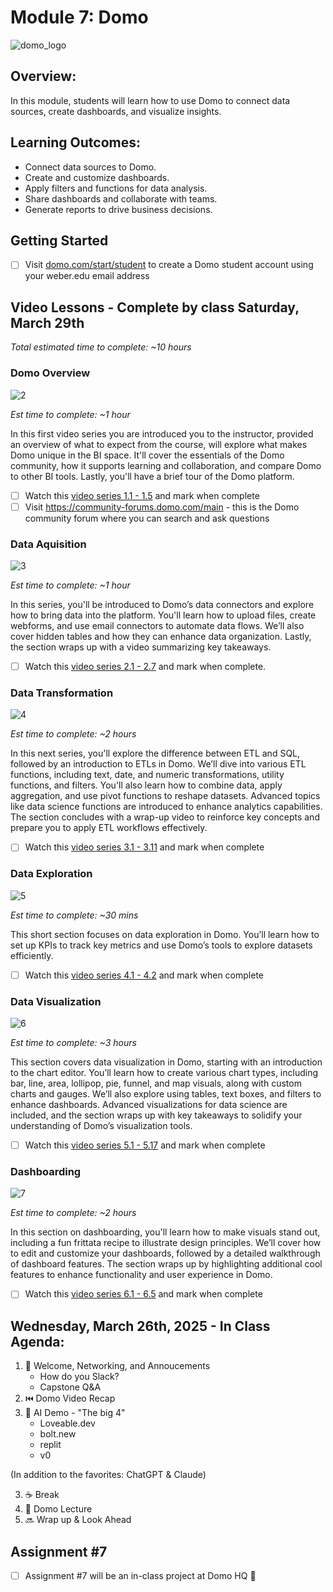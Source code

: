# Module 7: Domo 

![domo_logo](https://github.com/user-attachments/assets/7975170b-cbe3-4e90-8668-8857882d5c03)

## Overview: 

In this module, students will learn how to use Domo to connect data sources, create dashboards, and visualize insights. 

## Learning Outcomes:

- Connect data sources to Domo.
- Create and customize dashboards.
- Apply filters and functions for data analysis.
- Share dashboards and collaborate with teams.
- Generate reports to drive business decisions.

## Getting Started 

- [ ] Visit [domo.com/start/student](https://www.domo.com/start/student) to create a Domo student account using your weber.edu email address

## Video Lessons - Complete by class Saturday, March 29th

_Total estimated time to complete: ~10 hours_

### Domo Overview 

![2](https://github.com/user-attachments/assets/d193e93f-146f-4174-9ae0-1b3a40fa7268)

_Est time to complete: ~1 hour_  

In this first video series you are introduced you to the instructor, provided an overview of what to expect from the course, will explore what makes Domo unique in the BI space. It'll cover the essentials of the Domo community, how it supports learning and collaboration, and compare Domo to other BI tools. Lastly, you'll have a brief tour of the Domo platform.

- [ ] Watch this [video series 1.1 - 1.5](https://www.youtube.com/watch?v=tDxE5VO-dgI&list=PLLbgJInsMl7pZp1AdQt47jXBz1E1jT062&index=1) and mark when complete
- [ ] Visit https://community-forums.domo.com/main - this is the Domo community forum where you can search and ask questions 

### Data Aquisition 

![3](https://github.com/user-attachments/assets/bcf72810-b112-48eb-ac03-5e5e4b1948c3)

_Est time to complete: ~1 hour_

In this series, you'll be introduced to Domo’s data connectors and explore how to bring data into the platform. You'll learn how to upload files, create webforms, and use email connectors to automate data flows. We’ll also cover hidden tables and how they can enhance data organization. Lastly, the section wraps up with a video summarizing key takeaways.

- [ ] Watch this [video series 2.1 - 2.7](https://www.youtube.com/watch?v=RAcJJnGSS9Y&list=PLLbgJInsMl7pZp1AdQt47jXBz1E1jT062&index=6) and mark when complete.

### Data Transformation 

![4](https://github.com/user-attachments/assets/3d501ddb-cbed-4fd8-a6a8-395dcaabc455)

_Est time to complete: ~2 hours_

In this next series, you'll explore the difference between ETL and SQL, followed by an introduction to ETLs in Domo. We’ll dive into various ETL functions, including text, date, and numeric transformations, utility functions, and filters. You'll also learn how to combine data, apply aggregation, and use pivot functions to reshape datasets. Advanced topics like data science functions are introduced to enhance analytics capabilities. The section concludes with a wrap-up video to reinforce key concepts and prepare you to apply ETL workflows effectively.

- [ ] Watch this [video series 3.1 - 3.11](https://www.youtube.com/watch?v=tuTq62KPjJ8&list=PLLbgJInsMl7pZp1AdQt47jXBz1E1jT062&index=13) and mark when complete

### Data Exploration  

![5](https://github.com/user-attachments/assets/abc2a780-f578-43e4-90b6-cc51252cbfd7)

_Est time to complete: ~30 mins_

This short section focuses on data exploration in Domo. You’ll learn how to set up KPIs to track key metrics and use Domo’s tools to explore datasets efficiently. 

- [ ] Watch this [video series 4.1 - 4.2](https://www.youtube.com/watch?v=UMZAUpfxTRI&list=PLLbgJInsMl7pZp1AdQt47jXBz1E1jT062&index=24) and mark when complete

### Data Visualization 

![6](https://github.com/user-attachments/assets/0f9a0a9f-e927-4a97-8393-f3b4e8a25e79)

_Est time to complete: ~3 hours_

This section covers data visualization in Domo, starting with an introduction to the chart editor. You’ll learn how to create various chart types, including bar, line, area, lollipop, pie, funnel, and map visuals, along with custom charts and gauges. We’ll also explore using tables, text boxes, and filters to enhance dashboards. Advanced visualizations for data science are included, and the section wraps up with key takeaways to solidify your understanding of Domo’s visualization tools.

- [ ] Watch this [video series 5.1 - 5.17](https://www.youtube.com/watch?v=Se9PnwLxE7w&list=PLLbgJInsMl7pZp1AdQt47jXBz1E1jT062&index=26) and mark when complete

### Dashboarding 

![7](https://github.com/user-attachments/assets/bea60f2d-b2e6-486c-bbcd-5e0633509ab2)


_Est time to complete: ~2 hours_

In this section on dashboarding, you'll learn how to make visuals stand out, including a fun frittata recipe to illustrate design principles. We’ll cover how to edit and customize your dashboards, followed by a detailed walkthrough of dashboard features. The section wraps up by highlighting additional cool features to enhance functionality and user experience in Domo.

- [ ] Watch this [video series 6.1 - 6.5](https://www.youtube.com/watch?v=7ig7GIqQJGQ&list=PLLbgJInsMl7pZp1AdQt47jXBz1E1jT062&index=43) and mark when complete 

## Wednesday, March 26th, 2025 - In Class Agenda: 

1. 💃 Welcome, Networking, and Annoucements  
   * How do you Slack? 
   * Capstone Q&A 
2. ⏮️ Domo Video Recap 
3. 🤖 AI Demo - "The big 4" 
    * Loveable.dev
    * bolt.new 
    * replit 
    * v0 

(In addition to the favorites: ChatGPT & Claude) 

3. ☕️ Break
4. 🩵 Domo Lecture   
5. 🔜 Wrap up & Look Ahead 

## Assignment #7 

- [ ] Assignment #7 will be an in-class project at Domo HQ 🎉
